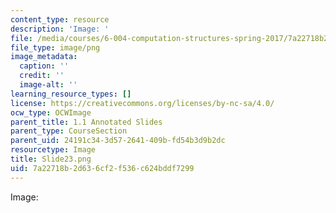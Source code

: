 ```yaml
---
content_type: resource
description: 'Image: '
file: /media/courses/6-004-computation-structures-spring-2017/7a22718b2d636cf2f536c624bddf7299_Slide23.png
file_type: image/png
image_metadata:
  caption: ''
  credit: ''
  image-alt: ''
learning_resource_types: []
license: https://creativecommons.org/licenses/by-nc-sa/4.0/
ocw_type: OCWImage
parent_title: 1.1 Annotated Slides
parent_type: CourseSection
parent_uid: 24191c34-3d57-2641-409b-fd54b3d9b2dc
resourcetype: Image
title: Slide23.png
uid: 7a22718b-2d63-6cf2-f536-c624bddf7299
---
```

Image: 
